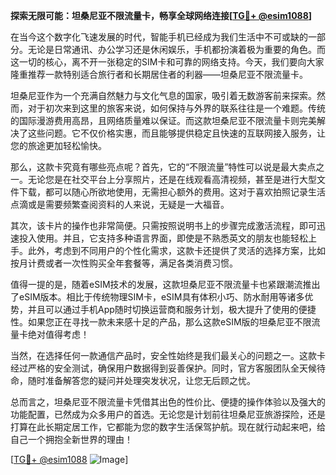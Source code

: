 **探索无限可能：坦桑尼亚不限流量卡，畅享全球网络连接[[TG💪+ @esim1088](https://t.me/s/esim1088)]**

在当今这个数字化飞速发展的时代，智能手机已经成为我们生活中不可或缺的一部分。无论是日常通讯、办公学习还是休闲娱乐，手机都扮演着极为重要的角色。而这一切的核心，离不开一张稳定的SIM卡和可靠的网络支持。今天，我们要向大家隆重推荐一款特别适合旅行者和长期居住者的利器——坦桑尼亚不限流量卡。

坦桑尼亚作为一个充满自然魅力与文化气息的国家，吸引着无数游客前来探索。然而，对于初次来到这里的旅客来说，如何保持与外界的联系往往是一个难题。传统的国际漫游费用高昂，且网络质量难以保证。而这款坦桑尼亚不限流量卡则完美解决了这些问题。它不仅价格实惠，而且能够提供稳定且快速的互联网接入服务，让您的旅途更加轻松愉快。

那么，这款卡究竟有哪些亮点呢？首先，它的“不限流量”特性可以说是最大卖点之一。无论您是在社交平台上分享照片，还是在线观看高清视频，甚至是进行大型文件下载，都可以随心所欲地使用，无需担心额外的费用。这对于喜欢拍照记录生活点滴或是需要频繁查阅资料的人来说，无疑是一大福音。

其次，该卡片的操作也非常简便。只需按照说明书上的步骤完成激活流程，即可迅速投入使用。并且，它支持多种语言界面，即使是不熟悉英文的朋友也能轻松上手。此外，考虑到不同用户的个性化需求，这款卡还提供了灵活的选择方案，比如按月计费或者一次性购买全年套餐等，满足各类消费习惯。

值得一提的是，随着eSIM技术的发展，这款坦桑尼亚不限流量卡也紧跟潮流推出了eSIM版本。相比于传统物理SIM卡，eSIM具有体积小巧、防水耐用等诸多优势，并且可以通过手机App随时切换运营商和服务计划，极大提升了使用的便捷性。如果您正在寻找一款未来感十足的产品，那么这款eSIM版的坦桑尼亚不限流量卡绝对值得考虑！

当然，在选择任何一款通信产品时，安全性始终是我们最关心的问题之一。这款卡经过严格的安全测试，确保用户数据得到妥善保护。同时，官方客服团队全天候待命，随时准备解答您的疑问并处理突发状况，让您无后顾之忧。

总而言之，坦桑尼亚不限流量卡凭借其出色的性价比、便捷的操作体验以及强大的功能配置，已然成为众多用户的首选。无论您是计划前往坦桑尼亚旅游探险，还是打算在此长期定居工作，它都能为您的数字生活保驾护航。现在就行动起来吧，给自己一个拥抱全新世界的理由！

[[TG💪+ @esim1088](https://t.me/s/esim1088) ![Image](https://i.postimg.cc/4NQfJmqS/Snipaste-2025-05-13-00-14-12.png)]